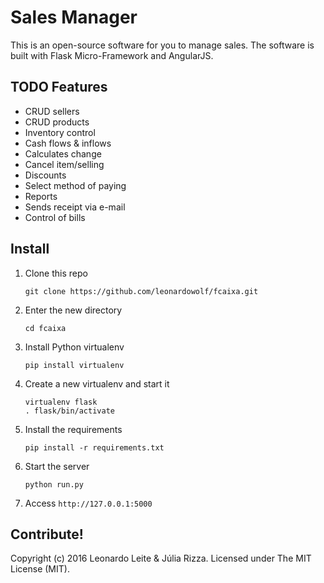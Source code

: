 # Sales Manager

This is an open-source software for you to manage sales. The software is built with Flask Micro-Framework and AngularJS.

## TODO Features
* CRUD sellers
* CRUD products
* Inventory control
* Cash flows & inflows
* Calculates change
* Cancel item/selling
* Discounts
* Select method of paying
* Reports
* Sends receipt via e-mail
* Control of bills

## Install
1. Clone this repo
      ```
      git clone https://github.com/leonardowolf/fcaixa.git
      ```

2. Enter the new directory
 
      ```
      cd fcaixa
      ```

3. Install Python virtualenv

      ```
      pip install virtualenv
      ```

4. Create a new virtualenv and start it

      ```
      virtualenv flask
      . flask/bin/activate
      ```

5. Install the requirements

      ```
      pip install -r requirements.txt
      ```

6. Start the server

      ```
      python run.py
      ```

7. Access `http://127.0.0.1:5000`

## Contribute!
Copyright (c) 2016 Leonardo Leite & Júlia Rizza. Licensed under The MIT License (MIT).
